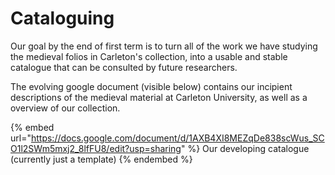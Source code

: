# Cataloguing

Our goal by the end of first term is to turn all of the work we have studying the medieval folios in Carleton's collection, into a usable and stable catalogue that can be consulted by future researchers.&#x20;

The evolving google document (visible below) contains our incipient descriptions of the medieval material at Carleton University, as well as a overview of our collection.&#x20;

{% embed url="https://docs.google.com/document/d/1AXB4XI8MEZqDe838scWus_SCO1l2SWm5mxj2_8lfFU8/edit?usp=sharing" %}
Our developing catalogue (currently just a template)&#x20;
{% endembed %}
